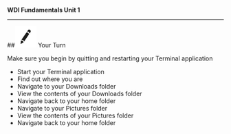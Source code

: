 **WDI Fundamentals Unit 1**

---

##![Your Turn](../assets/exercise.png) Your Turn

Make sure you begin by quitting and restarting your Terminal application

* Start your Terminal application
* Find out where you are
* Navigate to your Downloads folder
* View the contents of your Downloads folder
* Navigate back to your home folder
* Navigate to your Pictures folder
* View the contents of your Pictures folder
* Navigate back to your home folder